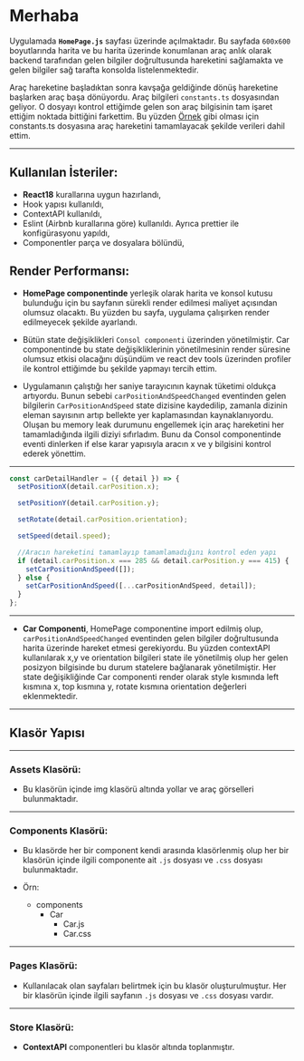 # Merhaba

Uygulamada **`HomePage.js`** sayfası üzerinde açılmaktadır. Bu sayfada `600x600` boyutlarında harita ve bu harita üzerinde konumlanan araç anlık olarak backend tarafından gelen bilgiler doğrultusunda hareketini sağlamakta ve gelen bilgiler sağ tarafta konsolda listelenmektedir.

Araç hareketine başladıktan sonra kavşağa geldiğinde dönüş hareketine başlarken araç başa dönüyordu. Araç bilgileri `constants.ts` dosyasından geliyor. O dosyayı kontrol ettiğimde gelen son araç bilgisinin tam işaret ettiğim noktada bittiğini farkettim. Bu yüzden [Örnek](https://streamable.com/u1uol9) gibi olması için constants.ts dosyasına araç hareketini tamamlayacak şekilde verileri dahil ettim.

---

## Kullanılan İsteriler:

- **React18** kurallarına uygun hazırlandı,
- Hook yapısı kullanıldı,
- ContextAPI kullanıldı,
- Eslint (Airbnb kurallarına göre) kullanıldı. Ayrıca prettier ile konfigürasyonu yapıldı,
- Componentler parça ve dosyalara bölündü,

## Render Performansı:

- **HomePage componentinde** yerleşik olarak harita ve konsol kutusu bulunduğu için bu sayfanın sürekli render edilmesi maliyet açısından olumsuz olacaktı. Bu yüzden bu sayfa, uygulama çalışırken render edilmeyecek şekilde ayarlandı.

- Bütün state değişiklikleri `Consol componenti` üzerinden yönetilmiştir. Car componentinde bu state değişikliklerinin yönetilmesinin render süresine olumsuz etkisi olacağını düşündüm ve react dev tools üzerinden profiler ile kontrol ettiğimde bu şekilde yapmayı tercih ettim.

- Uygulamanın çalıştığı her saniye tarayıcının kaynak tüketimi oldukça artıyordu. Bunun sebebi `carPositionAndSpeedChanged` eventinden gelen bilgilerin `CarPositionAndSpeed` state dizisine kaydedilip, zamanla dizinin eleman sayısının artıp bellekte yer kaplamasından kaynaklanıyordu. Oluşan bu memory leak durumunu engellemek için araç hareketini her tamamladığında ilgili diziyi sıfırladım. Bunu da Consol componentinde eventi dinlerken if else karar yapısıyla aracın x ve y bilgisini kontrol ederek yönettim.

---

```javascript
const carDetailHandler = ({ detail }) => {
  setPositionX(detail.carPosition.x);

  setPositionY(detail.carPosition.y);

  setRotate(detail.carPosition.orientation);

  setSpeed(detail.speed);

  //Aracın hareketini tamamlayıp tamamlamadığını kontrol eden yapı
  if (detail.carPosition.x === 285 && detail.carPosition.y === 415) {
    setCarPositionAndSpeed([]);
  } else {
    setCarPositionAndSpeed([...carPositionAndSpeed, detail]);
  }
};
```

---

- **Car Componenti**, HomePage componentine import edilmiş olup, `carPositionAndSpeedChanged` eventinden gelen bilgiler doğrultusunda harita üzerinde hareket etmesi gerekiyordu. Bu yüzden contextAPI kullanılarak x,y ve orientation bilgileri state ile yönetilmiş olup her gelen posizyon bilgisinde bu durum statelere bağlanarak yönetilmiştir. Her state değişikliğinde Car componenti render olarak style kısmında left kısmına x, top kısmına y, rotate kısmına orientation değerleri eklenmektedir.

---

## Klasör Yapısı

---

### Assets Klasörü:

- Bu klasörün içinde img klasörü altında yollar ve araç görselleri bulunmaktadır.

---

### Components Klasörü:

- Bu klasörde her bir component kendi arasında klasörlenmiş olup her bir klasörün içinde ilgili componente ait `.js` dosyası ve `.css` dosyası bulunmaktadır.

- Örn:
  - components
    - Car
      - Car.js
      - Car.css

---

### Pages Klasörü:

- Kullanılacak olan sayfaları belirtmek için bu klasör oluşturulmuştur. Her bir klasörün içinde ilgili sayfanın `.js` dosyası ve `.css` dosyası vardır.

---

### Store Klasörü:

- **ContextAPI** componentleri bu klasör altında toplanmıştır.
